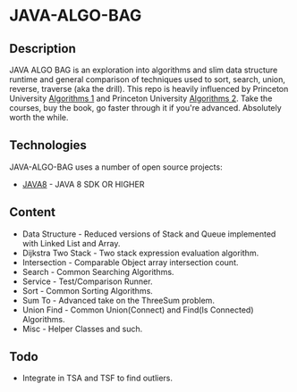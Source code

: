 # JAVA-ALGO-BAG

## Description

JAVA ALGO BAG is an exploration into algorithms and slim data structure runtime and general comparison of techniques used to sort, search, union, reverse, traverse (aka the drill). This repo is heavily influenced by Princeton University [Algorithms 1] and Princeton University [Algorithms 2]. Take the courses, buy the book, go faster through it if you're advanced. Absolutely worth the while.

## Technologies

JAVA-ALGO-BAG uses a number of open source projects:

  * [JAVA8] - JAVA 8 SDK OR HIGHER

## Content

 * Data Structure - Reduced versions of Stack and Queue implemented with Linked List and Array.
 * Dijkstra Two Stack - Two stack expression evaluation algorithm.
 * Intersection - Comparable Object array intersection count.
 * Search - Common Searching Algorithms.
 * Service - Test/Comparison Runner.
 * Sort - Common Sorting Algorithms.
 * Sum To - Advanced take on the ThreeSum problem.
 * Union Find - Common Union(Connect) and Find(Is Connected) Algorithms.
 * Misc - Helper Classes and such.

## Todo

  - Integrate in TSA and TSF to find outliers. 

  [JAVA8]: <https://www.oracle.com/java/technologies/javase-jdk11-downloads.html>
  [Algorithms 1]: <https://online.princeton.edu/node/201>
  [Algorithms 2]: <https://online.princeton.edu/node/166>